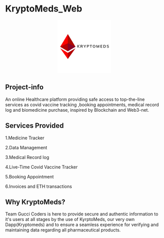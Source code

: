<h1> KryptoMeds_Web </h1> 
<div align="center">
   
  <img alt="" src="assets/img/final logo.png" height="170 x    "  />
</div>

## Project-info
An online Healthcare platform providing safe access to top-the-line services as covid vaccine tracking ,booking appointments, medical record log and biomedicine purchase, inspired by Blockchain and Web3-net.

## Services Provided
1.Medicine Tracker

2.Data Management

3.Medical Record log

4.Live-Time Covid Vaccine Tracker

5.Booking Appointment

6.Invoices and ETH transactions

## Why KryptoMeds?
Team Gucci Coders is here to provide secure and authentic information to it's users at all stages by the use of KyrptoMeds, our very own Dapp(Kryptomeds) and to ensure a seamless experience for verifying and maintaining data regarding all pharmaceutical products.



